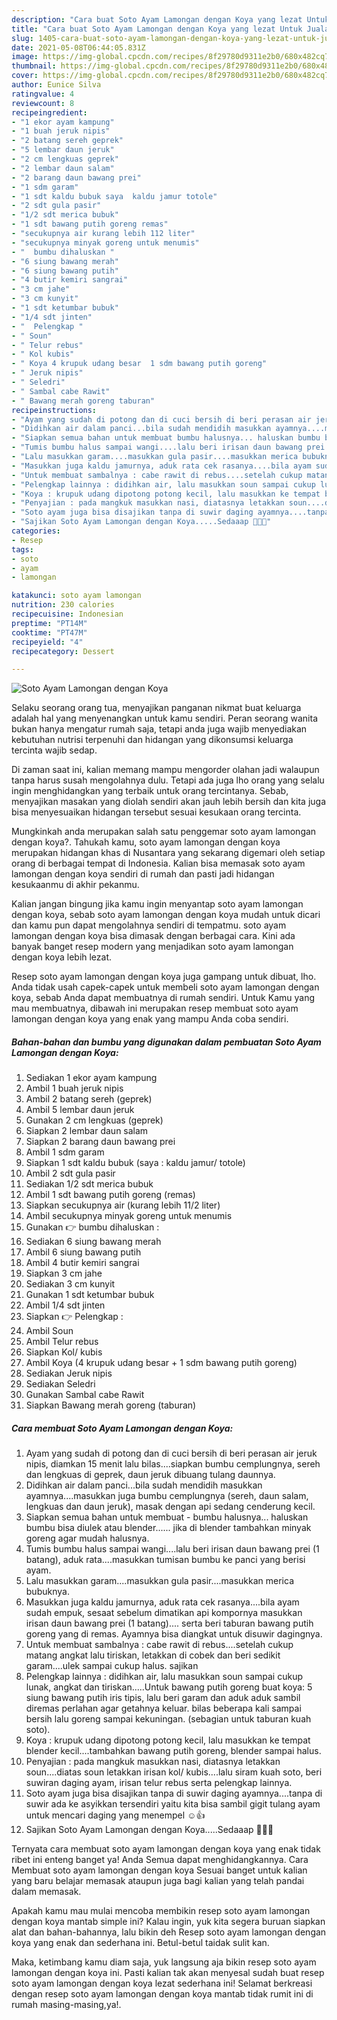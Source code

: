 ```yaml
---
description: "Cara buat Soto Ayam Lamongan dengan Koya yang lezat Untuk Jualan"
title: "Cara buat Soto Ayam Lamongan dengan Koya yang lezat Untuk Jualan"
slug: 1405-cara-buat-soto-ayam-lamongan-dengan-koya-yang-lezat-untuk-jualan
date: 2021-05-08T06:44:05.831Z
image: https://img-global.cpcdn.com/recipes/8f29780d9311e2b0/680x482cq70/soto-ayam-lamongan-dengan-koya-foto-resep-utama.jpg
thumbnail: https://img-global.cpcdn.com/recipes/8f29780d9311e2b0/680x482cq70/soto-ayam-lamongan-dengan-koya-foto-resep-utama.jpg
cover: https://img-global.cpcdn.com/recipes/8f29780d9311e2b0/680x482cq70/soto-ayam-lamongan-dengan-koya-foto-resep-utama.jpg
author: Eunice Silva
ratingvalue: 4
reviewcount: 8
recipeingredient:
- "1 ekor ayam kampung"
- "1 buah jeruk nipis"
- "2 batang sereh geprek"
- "5 lembar daun jeruk"
- "2 cm lengkuas geprek"
- "2 lembar daun salam"
- "2 barang daun bawang prei"
- "1 sdm garam"
- "1 sdt kaldu bubuk saya  kaldu jamur totole"
- "2 sdt gula pasir"
- "1/2 sdt merica bubuk"
- "1 sdt bawang putih goreng remas"
- "secukupnya air kurang lebih 112 liter"
- "secukupnya minyak goreng untuk menumis"
- "  bumbu dihaluskan "
- "6 siung bawang merah"
- "6 siung bawang putih"
- "4 butir kemiri sangrai"
- "3 cm jahe"
- "3 cm kunyit"
- "1 sdt ketumbar bubuk"
- "1/4 sdt jinten"
- "  Pelengkap "
- " Soun"
- " Telur rebus"
- " Kol kubis"
- " Koya 4 krupuk udang besar  1 sdm bawang putih goreng"
- " Jeruk nipis"
- " Seledri"
- " Sambal cabe Rawit"
- " Bawang merah goreng taburan"
recipeinstructions:
- "Ayam yang sudah di potong dan di cuci bersih di beri perasan air jeruk nipis, diamkan 15 menit lalu bilas....siapkan bumbu cemplungnya, sereh dan lengkuas di geprek, daun jeruk dibuang tulang daunnya."
- "Didihkan air dalam panci...bila sudah mendidih masukkan ayamnya....masukkan juga bumbu cemplungnya (sereh, daun salam, lengkuas dan daun jeruk), masak dengan api sedang cenderung kecil."
- "Siapkan semua bahan untuk membuat bumbu halusnya... haluskan bumbu bisa diulek atau blender...... jika di blender tambahkan minyak goreng agar mudah halusnya."
- "Tumis bumbu halus sampai wangi....lalu beri irisan daun bawang prei (1 batang), aduk rata....masukkan tumisan bumbu ke panci yang berisi ayam."
- "Lalu masukkan garam....masukkan gula pasir....masukkan merica bubuknya."
- "Masukkan juga kaldu jamurnya, aduk rata cek rasanya....bila ayam sudah empuk, sesaat sebelum dimatikan api kompornya masukkan irisan daun bawang prei (1 batang).... serta beri taburan bawang putih goreng yang di remas. Ayamnya bisa diangkat untuk disuwir dagingnya."
- "Untuk membuat sambalnya : cabe rawit di rebus....setelah cukup matang angkat lalu tiriskan, letakkan di cobek dan beri sedikit garam....ulek sampai cukup halus. sajikan"
- "Pelengkap lainnya : didihkan air, lalu masukkan soun sampai cukup lunak, angkat dan tiriskan.....Untuk bawang putih goreng buat koya: 5 siung bawang putih iris tipis, lalu beri garam dan aduk aduk sambil diremas perlahan agar getahnya keluar. bilas beberapa kali sampai bersih lalu goreng sampai kekuningan. (sebagian untuk taburan kuah soto)."
- "Koya : krupuk udang dipotong potong kecil, lalu masukkan ke tempat blender kecil....tambahkan bawang putih goreng, blender sampai halus."
- "Penyajian : pada mangkuk masukkan nasi, diatasnya letakkan soun....diatas soun letakkan irisan kol/ kubis....lalu siram kuah soto, beri suwiran daging ayam, irisan telur rebus serta pelengkap lainnya."
- "Soto ayam juga bisa disajikan tanpa di suwir daging ayamnya....tanpa di suwir ada ke asyikkan tersendiri yaitu kita bisa sambil gigit tulang ayam untuk mencari daging yang menempel ☺👍"
- "Sajikan Soto Ayam Lamongan dengan Koya.....Sedaaap 👍🏻😊"
categories:
- Resep
tags:
- soto
- ayam
- lamongan

katakunci: soto ayam lamongan 
nutrition: 230 calories
recipecuisine: Indonesian
preptime: "PT14M"
cooktime: "PT47M"
recipeyield: "4"
recipecategory: Dessert

---
```



![Soto Ayam Lamongan dengan Koya](https://img-global.cpcdn.com/recipes/8f29780d9311e2b0/680x482cq70/soto-ayam-lamongan-dengan-koya-foto-resep-utama.jpg)

Selaku seorang orang tua, menyajikan panganan nikmat buat keluarga adalah hal yang menyenangkan untuk kamu sendiri. Peran seorang  wanita bukan hanya mengatur rumah saja, tetapi anda juga wajib menyediakan kebutuhan nutrisi terpenuhi dan hidangan yang dikonsumsi keluarga tercinta wajib sedap.

Di zaman  saat ini, kalian memang mampu mengorder olahan jadi walaupun tanpa harus susah mengolahnya dulu. Tetapi ada juga lho orang yang selalu ingin menghidangkan yang terbaik untuk orang tercintanya. Sebab, menyajikan masakan yang diolah sendiri akan jauh lebih bersih dan kita juga bisa menyesuaikan hidangan tersebut sesuai kesukaan orang tercinta. 



Mungkinkah anda merupakan salah satu penggemar soto ayam lamongan dengan koya?. Tahukah kamu, soto ayam lamongan dengan koya merupakan hidangan khas di Nusantara yang sekarang digemari oleh setiap orang di berbagai tempat di Indonesia. Kalian bisa memasak soto ayam lamongan dengan koya sendiri di rumah dan pasti jadi hidangan kesukaanmu di akhir pekanmu.

Kalian jangan bingung jika kamu ingin menyantap soto ayam lamongan dengan koya, sebab soto ayam lamongan dengan koya mudah untuk dicari dan kamu pun dapat mengolahnya sendiri di tempatmu. soto ayam lamongan dengan koya bisa dimasak dengan berbagai cara. Kini ada banyak banget resep modern yang menjadikan soto ayam lamongan dengan koya lebih lezat.

Resep soto ayam lamongan dengan koya juga gampang untuk dibuat, lho. Anda tidak usah capek-capek untuk membeli soto ayam lamongan dengan koya, sebab Anda dapat membuatnya di rumah sendiri. Untuk Kamu yang mau membuatnya, dibawah ini merupakan resep membuat soto ayam lamongan dengan koya yang enak yang mampu Anda coba sendiri.

<!--inarticleads1-->

##### Bahan-bahan dan bumbu yang digunakan dalam pembuatan Soto Ayam Lamongan dengan Koya:

1. Sediakan 1 ekor ayam kampung
1. Ambil 1 buah jeruk nipis
1. Ambil 2 batang sereh (geprek)
1. Ambil 5 lembar daun jeruk
1. Gunakan 2 cm lengkuas (geprek)
1. Siapkan 2 lembar daun salam
1. Siapkan 2 barang daun bawang prei
1. Ambil 1 sdm garam
1. Siapkan 1 sdt kaldu bubuk (saya : kaldu jamur/ totole)
1. Ambil 2 sdt gula pasir
1. Sediakan 1/2 sdt merica bubuk
1. Ambil 1 sdt bawang putih goreng (remas)
1. Siapkan secukupnya air (kurang lebih 11/2 liter)
1. Ambil secukupnya minyak goreng untuk menumis
1. Gunakan  👉 bumbu dihaluskan :
1. Sediakan 6 siung bawang merah
1. Ambil 6 siung bawang putih
1. Ambil 4 butir kemiri sangrai
1. Siapkan 3 cm jahe
1. Sediakan 3 cm kunyit
1. Gunakan 1 sdt ketumbar bubuk
1. Ambil 1/4 sdt jinten
1. Siapkan  👉 Pelengkap :
1. Ambil  Soun
1. Ambil  Telur rebus
1. Siapkan  Kol/ kubis
1. Ambil  Koya (4 krupuk udang besar + 1 sdm bawang putih goreng)
1. Sediakan  Jeruk nipis
1. Sediakan  Seledri
1. Gunakan  Sambal cabe Rawit
1. Siapkan  Bawang merah goreng (taburan)




<!--inarticleads2-->

##### Cara membuat Soto Ayam Lamongan dengan Koya:

1. Ayam yang sudah di potong dan di cuci bersih di beri perasan air jeruk nipis, diamkan 15 menit lalu bilas....siapkan bumbu cemplungnya, sereh dan lengkuas di geprek, daun jeruk dibuang tulang daunnya.
1. Didihkan air dalam panci...bila sudah mendidih masukkan ayamnya....masukkan juga bumbu cemplungnya (sereh, daun salam, lengkuas dan daun jeruk), masak dengan api sedang cenderung kecil.
1. Siapkan semua bahan untuk membuat - bumbu halusnya... haluskan bumbu bisa diulek atau blender...... jika di blender tambahkan minyak goreng agar mudah halusnya.
1. Tumis bumbu halus sampai wangi....lalu beri irisan daun bawang prei (1 batang), aduk rata....masukkan tumisan bumbu ke panci yang berisi ayam.
1. Lalu masukkan garam....masukkan gula pasir....masukkan merica bubuknya.
1. Masukkan juga kaldu jamurnya, aduk rata cek rasanya....bila ayam sudah empuk, sesaat sebelum dimatikan api kompornya masukkan irisan daun bawang prei (1 batang).... serta beri taburan bawang putih goreng yang di remas. Ayamnya bisa diangkat untuk disuwir dagingnya.
1. Untuk membuat sambalnya : cabe rawit di rebus....setelah cukup matang angkat lalu tiriskan, letakkan di cobek dan beri sedikit garam....ulek sampai cukup halus. sajikan
1. Pelengkap lainnya : didihkan air, lalu masukkan soun sampai cukup lunak, angkat dan tiriskan.....Untuk bawang putih goreng buat koya: 5 siung bawang putih iris tipis, lalu beri garam dan aduk aduk sambil diremas perlahan agar getahnya keluar. bilas beberapa kali sampai bersih lalu goreng sampai kekuningan. (sebagian untuk taburan kuah soto).
1. Koya : krupuk udang dipotong potong kecil, lalu masukkan ke tempat blender kecil....tambahkan bawang putih goreng, blender sampai halus.
1. Penyajian : pada mangkuk masukkan nasi, diatasnya letakkan soun....diatas soun letakkan irisan kol/ kubis....lalu siram kuah soto, beri suwiran daging ayam, irisan telur rebus serta pelengkap lainnya.
1. Soto ayam juga bisa disajikan tanpa di suwir daging ayamnya....tanpa di suwir ada ke asyikkan tersendiri yaitu kita bisa sambil gigit tulang ayam untuk mencari daging yang menempel ☺👍
1. Sajikan Soto Ayam Lamongan dengan Koya.....Sedaaap 👍🏻😊




Ternyata cara membuat soto ayam lamongan dengan koya yang enak tidak ribet ini enteng banget ya! Anda Semua dapat menghidangkannya. Cara Membuat soto ayam lamongan dengan koya Sesuai banget untuk kalian yang baru belajar memasak ataupun juga bagi kalian yang telah pandai dalam memasak.

Apakah kamu mau mulai mencoba membikin resep soto ayam lamongan dengan koya mantab simple ini? Kalau ingin, yuk kita segera buruan siapkan alat dan bahan-bahannya, lalu bikin deh Resep soto ayam lamongan dengan koya yang enak dan sederhana ini. Betul-betul taidak sulit kan. 

Maka, ketimbang kamu diam saja, yuk langsung aja bikin resep soto ayam lamongan dengan koya ini. Pasti kalian tak akan menyesal sudah buat resep soto ayam lamongan dengan koya lezat sederhana ini! Selamat berkreasi dengan resep soto ayam lamongan dengan koya mantab tidak rumit ini di rumah masing-masing,ya!.

